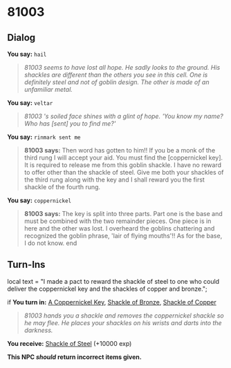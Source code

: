 # 81003
## Dialog

**You say:** `hail`



>*81003 seems to have lost all hope. He sadly looks to the ground. His shackles are different than the others you see in this cell. One is definitely steel and not of goblin design. The other is made of an unfamiliar metal.*

**You say:** `veltar`



>*81003 's soiled face shines with a glint of hope. 'You know my name? Who has [sent] you to find me?'*

**You say:** `rinmark sent me`



>**81003 says:** Then word has gotten to him!! If you be a monk of the third rung I will accept your aid. You must find the [coppernickel key]. It is required to release me from this goblin shackle. I have no reward to offer other than the shackle of steel. Give me both your shackles of the third rung along with the key and I shall reward you the first shackle of the fourth rung.

**You say:** `coppernickel`



>**81003 says:** The key is split into three parts. Part one is the base and must be combined with the two remainder pieces. One piece is in here and the other was lost. I overheard the goblins chattering and recognized the goblin phrase, 'lair of flying mouths'!! As for the base, I do not know.
end

## Turn-Ins



local text = "I made a pact to reward the shackle of steel to one who could deliver the coppernickel key and the shackles of copper and bronze.";




if **You turn in:** [A Coppernickel Key](/item/12839), [Shackle of Bronze](/item/4195), [Shackle of Copper](/item/4194)


>*81003 hands you a shackle and removes the coppernickel shackle so he may flee. He places your shackles on his wrists and darts into the darkness.*


 **You receive:**  [Shackle of Steel](/item/4196) (+10000 exp)

**This NPC *should* return incorrect items given.**
